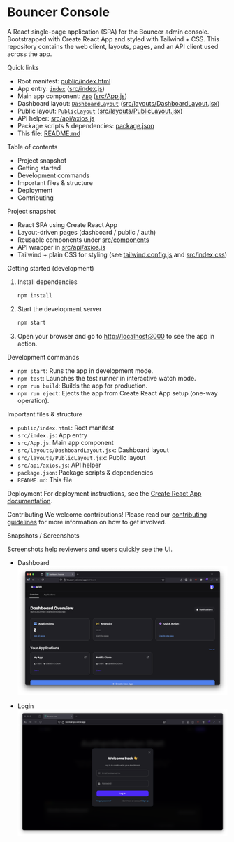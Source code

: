 # Bouncer Console

A React single-page application (SPA) for the Bouncer admin console. Bootstrapped with Create React App and styled with Tailwind + CSS. This repository contains the web client, layouts, pages, and an API client used across the app.

Quick links

- Root manifest: [public/index.html](public/index.html)
- App entry: [`index`](src/index.js) ([src/index.js](src/index.js))
- Main app component: [`App`](src/App.js) ([src/App.js](src/App.js))
- Dashboard layout: [`DashboardLayout`](src/layouts/DashboardLayout.jsx) ([src/layouts/DashboardLayout.jsx](src/layouts/DashboardLayout.jsx))
- Public layout: [`PublicLayout`](src/layouts/PublicLayout.jsx) ([src/layouts/PublicLayout.jsx](src/layouts/PublicLayout.jsx))
- API helper: [src/api/axios.js](src/api/axios.js)
- Package scripts & dependencies: [package.json](package.json)
- This file: [README.md](README.md)

Table of contents

- Project snapshot
- Getting started
- Development commands
- Important files & structure
- Deployment
- Contributing

Project snapshot

- React SPA using Create React App
- Layout-driven pages (dashboard / public / auth)
- Reusable components under [src/components](src/components)
- API wrapper in [src/api/axios.js](src/api/axios.js)
- Tailwind + plain CSS for styling (see [tailwind.config.js](tailwind.config.js) and [src/index.css](src/index.css))

Getting started (development)

1. Install dependencies
   ```sh
   npm install
   ```
2. Start the development server
   ```sh
   npm start
   ```
3. Open your browser and go to [http://localhost:3000](http://localhost:3000) to see the app in action.

Development commands

- `npm start`: Runs the app in development mode.
- `npm test`: Launches the test runner in interactive watch mode.
- `npm run build`: Builds the app for production.
- `npm run eject`: Ejects the app from Create React App setup (one-way operation).

Important files & structure

- `public/index.html`: Root manifest
- `src/index.js`: App entry
- `src/App.js`: Main app component
- `src/layouts/DashboardLayout.jsx`: Dashboard layout
- `src/layouts/PublicLayout.jsx`: Public layout
- `src/api/axios.js`: API helper
- `package.json`: Package scripts & dependencies
- `README.md`: This file

Deployment
For deployment instructions, see the [Create React App documentation](https://facebook.github.io/create-react-app/docs/deployment).

Contributing
We welcome contributions! Please read our [contributing guidelines](CONTRIBUTING.md) for more information on how to get involved.

Snapshots / Screenshots

Screenshots help reviewers and users quickly see the UI.

- Dashboard
  ![Dashboard snapshot](docs/screenshots/dashboard.png)

- Login
  ![Login snapshot](docs/screenshots/login.png)
